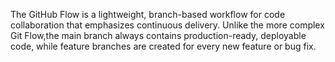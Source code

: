 The GitHub Flow is a lightweight, branch-based workflow for code collaboration that emphasizes continuous delivery. Unlike the more complex Git Flow,the main branch always contains production-ready, deployable code, while feature branches are created for every new feature or bug fix. 

